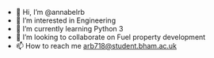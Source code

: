 - 👋 Hi, I’m @annabelrb
- 👀 I’m interested in Engineering 
- 🌱 I’m currently learning Python 3
- 💞️ I’m looking to collaborate on Fuel property development
- 📫 How to reach me arb718@student.bham.ac.uk

<!---
annabelrb/annabelrb is a ✨ special ✨ repository because its `README.md` (this file) appears on your GitHub profile.
You can click the Preview link to take a look at your changes.
--->
